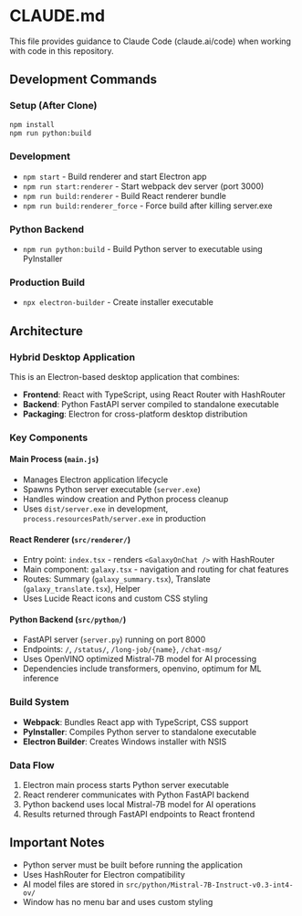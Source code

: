 # CLAUDE.md

This file provides guidance to Claude Code (claude.ai/code) when working with code in this repository.

## Development Commands

### Setup (After Clone)
```bash
npm install
npm run python:build
```

### Development
- `npm start` - Build renderer and start Electron app
- `npm run start:renderer` - Start webpack dev server (port 3000)
- `npm run build:renderer` - Build React renderer bundle
- `npm run build:renderer_force` - Force build after killing server.exe

### Python Backend
- `npm run python:build` - Build Python server to executable using PyInstaller

### Production Build
- `npx electron-builder` - Create installer executable

## Architecture

### Hybrid Desktop Application
This is an Electron-based desktop application that combines:
- **Frontend**: React with TypeScript, using React Router with HashRouter
- **Backend**: Python FastAPI server compiled to standalone executable
- **Packaging**: Electron for cross-platform desktop distribution

### Key Components

#### Main Process (`main.js`)
- Manages Electron application lifecycle
- Spawns Python server executable (`server.exe`) 
- Handles window creation and Python process cleanup
- Uses `dist/server.exe` in development, `process.resourcesPath/server.exe` in production

#### React Renderer (`src/renderer/`)
- Entry point: `index.tsx` - renders `<GalaxyOnChat />` with HashRouter
- Main component: `galaxy.tsx` - navigation and routing for chat features
- Routes: Summary (`galaxy_summary.tsx`), Translate (`galaxy_translate.tsx`), Helper
- Uses Lucide React icons and custom CSS styling

#### Python Backend (`src/python/`)
- FastAPI server (`server.py`) running on port 8000
- Endpoints: `/`, `/status/`, `/long-job/{name}`, `/chat-msg/`
- Uses OpenVINO optimized Mistral-7B model for AI processing
- Dependencies include transformers, openvino, optimum for ML inference

### Build System
- **Webpack**: Bundles React app with TypeScript, CSS support
- **PyInstaller**: Compiles Python server to standalone executable
- **Electron Builder**: Creates Windows installer with NSIS

### Data Flow
1. Electron main process starts Python server executable
2. React renderer communicates with Python FastAPI backend
3. Python backend uses local Mistral-7B model for AI operations
4. Results returned through FastAPI endpoints to React frontend

## Important Notes
- Python server must be built before running the application
- Uses HashRouter for Electron compatibility
- AI model files are stored in `src/python/Mistral-7B-Instruct-v0.3-int4-ov/`
- Window has no menu bar and uses custom styling
